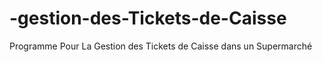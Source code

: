 # -gestion-des-Tickets-de-Caisse
Programme Pour La Gestion des Tickets de Caisse dans un Supermarché 
